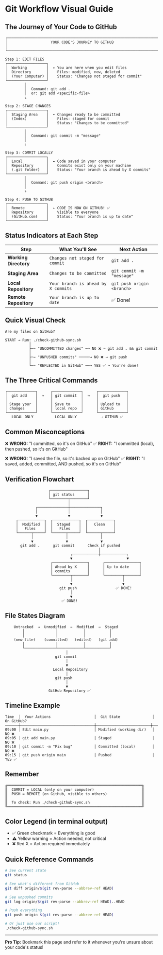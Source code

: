 # Git Workflow Visual Guide

## The Journey of Your Code to GitHub

```
┌─────────────────────────────────────────────────────────────────────┐
│                    YOUR CODE'S JOURNEY TO GITHUB                      │
└─────────────────────────────────────────────────────────────────────┘

Step 1: EDIT FILES
┌──────────────────┐
│  Working         │  ← You are here when you edit files
│  Directory       │    Files: modified, new, deleted
│  (Your Computer) │    Status: "Changes not staged for commit"
└──────────────────┘
         │
         │  Command: git add .
         │  or: git add <specific-file>
         ↓
         
Step 2: STAGE CHANGES
┌──────────────────┐
│  Staging Area    │  ← Changes ready to be committed
│  (Index)         │    Files: staged for commit
│                  │    Status: "Changes to be committed"
└──────────────────┘
         │
         │  Command: git commit -m "message"
         │
         ↓

Step 3: COMMIT LOCALLY
┌──────────────────┐
│  Local           │  ← Code saved in your computer
│  Repository      │    Commits exist only on your machine
│  (.git folder)   │    Status: "Your branch is ahead by X commits"
└──────────────────┘
         │
         │  Command: git push origin <branch>
         │
         ↓

Step 4: PUSH TO GITHUB
┌──────────────────┐
│  Remote          │  ← CODE IS NOW ON GITHUB! ✅
│  Repository      │    Visible to everyone
│  (GitHub.com)    │    Status: "Your branch is up to date"
└──────────────────┘
```

## Status Indicators at Each Step

| Step | What You'll See | Next Action |
|------|----------------|-------------|
| **Working Directory** | `Changes not staged for commit` | `git add .` |
| **Staging Area** | `Changes to be committed` | `git commit -m "message"` |
| **Local Repository** | `Your branch is ahead by X commits` | `git push origin <branch>` |
| **Remote Repository** | `Your branch is up to date` | ✅ Done! |

## Quick Visual Check

```
Are my files on GitHub?

START → Run: ./check-github-sync.sh
           │
           ├─→ "UNCOMMITTED changes" ─→ NO ❌ → git add . && git commit
           │
           ├─→ "UNPUSHED commits" ─────→ NO ❌ → git push
           │
           └─→ "REFLECTED in GitHub" ──→ YES ✅ → You're done!
```

## The Three Critical Commands

```
┌─────────────┐      ┌─────────────┐      ┌─────────────┐
│  git add    │  →   │ git commit  │  →   │  git push   │
│             │      │             │      │             │
│ Stage your  │      │ Save to     │      │ Upload to   │
│ changes     │      │ local repo  │      │ GitHub      │
└─────────────┘      └─────────────┘      └─────────────┘
   LOCAL ONLY          LOCAL ONLY           → GITHUB ✅
```

## Common Misconceptions

❌ **WRONG:** "I committed, so it's on GitHub"
✅ **RIGHT:** "I committed (local), then pushed, so it's on GitHub"

❌ **WRONG:** "I saved the file, so it's backed up on GitHub"
✅ **RIGHT:** "I saved, added, committed, AND pushed, so it's on GitHub"

## Verification Flowchart

```
                    ┌─────────────────┐
                    │ git status      │
                    └────────┬────────┘
                             │
              ┌──────────────┼──────────────┐
              │              │              │
              ▼              ▼              ▼
     ┌────────────┐  ┌────────────┐  ┌────────────┐
     │  Modified  │  │  Staged    │  │   Clean    │
     │   Files    │  │   Files    │  │            │
     └──────┬─────┘  └──────┬─────┘  └──────┬─────┘
            │               │               │
            ▼               ▼               ▼
       git add .      git commit      Check if pushed
                                           │
                              ┌────────────┼────────────┐
                              ▼                         ▼
                     ┌────────────────┐      ┌────────────────┐
                     │ Ahead by X     │      │ Up to date     │
                     │ commits        │      │                │
                     └────────┬───────┘      └────────┬───────┘
                              │                       │
                              ▼                       ▼
                         git push                  ✅ DONE!
                              │
                              ▼
                          ✅ DONE!
```

## File States Diagram

```
    Untracked  →  Unmodified  →  Modified  →  Staged
        │              │            │           │
        │              │            │           │
    (new file)    (committed)   (edited)   (git add)
        │              │            │           │
        └──────────────┴────────────┴───────────┘
                            │
                       git commit
                            │
                            ▼
                      Local Repository
                            │
                       git push
                            │
                            ▼
                    GitHub Repository ✅
```

## Timeline Example

```
Time  │  Your Actions                    │  Git State               │  On GitHub?
──────┼──────────────────────────────────┼─────────────────────────┼────────────
09:00 │ Edit main.py                     │ Modified (working dir)   │ NO ❌
09:05 │ git add main.py                  │ Staged                   │ NO ❌
09:10 │ git commit -m "Fix bug"          │ Committed (local)        │ NO ❌
09:15 │ git push origin main             │ Pushed                   │ YES ✅
```

## Remember

```
╔══════════════════════════════════════════════════════════════╗
║  COMMIT = LOCAL (only on your computer)                      ║
║  PUSH = REMOTE (on GitHub, visible to others)                ║
║                                                              ║
║  To check: Run ./check-github-sync.sh                        ║
╚══════════════════════════════════════════════════════════════╝
```

## Color Legend (in terminal output)

- ✅ Green checkmark = Everything is good
- ⚠️  Yellow warning = Action needed, not critical
- ❌ Red X = Action required immediately

## Quick Reference Commands

```bash
# See current state
git status

# See what's different from GitHub
git diff origin/$(git rev-parse --abbrev-ref HEAD)

# See unpushed commits
git log origin/$(git rev-parse --abbrev-ref HEAD)..HEAD

# Push everything
git push origin $(git rev-parse --abbrev-ref HEAD)

# Or just use our script!
./check-github-sync.sh
```

---

**Pro Tip:** Bookmark this page and refer to it whenever you're unsure about your code's status!
